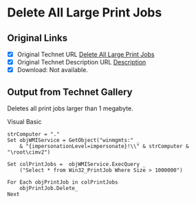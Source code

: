 # Delete All Large Print Jobs

## Original Links

- [x] Original Technet URL [Delete All Large Print Jobs](https://gallery.technet.microsoft.com/9b07ec17-a3ae-427d-a417-c95f05fc515f)
- [x] Original Technet Description URL [Description](https://gallery.technet.microsoft.com/9b07ec17-a3ae-427d-a417-c95f05fc515f/description)
- [x] Download: Not available.

## Output from Technet Gallery

Deletes all print jobs larger than 1 megabyte.

Visual Basic

```
strComputer = "."
Set objWMIService = GetObject("winmgmts:" _
    & "{impersonationLevel=impersonate}!\\" & strComputer & "\root\cimv2")

Set colPrintJobs =  objWMIService.ExecQuery _
    ("Select * from Win32_PrintJob Where Size > 1000000")

For Each objPrintJob in colPrintJobs 
    objPrintJob.Delete_
Next
```

